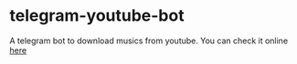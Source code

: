 # telegram-youtube-bot
A telegram bot to download musics from youtube. You can check it online [here](https://t.me/ytbmp3_bot
)
